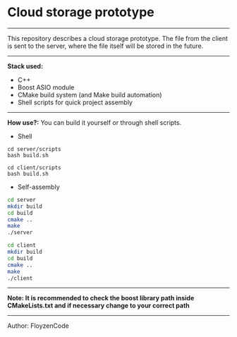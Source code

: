 # Cloud storage prototype

---

This repository describes a cloud storage prototype. The file from the client is sent to the server, where the file itself will be stored in the future.

---

**Stack used:**
- C++
- Boost ASIO module
- CMake build system (and Make build automation)
- Shell scripts for quick project assembly

---

**How use?:**
You can build it yourself or through shell scripts.
- Shell
```shell
cd server/scripts
bash build.sh
```

```shell
cd client/scripts
bash build.sh
```

- Self-assembly
```zsh
cd server
mkdir build
cd build
cmake ..
make
./server
```

```zsh
cd client
mkdir build
cd build
cmake ..
make
./client
```

---

**Note: It is recommended to check the boost library path inside CMakeLists.txt and if necessary change to your correct path**

---

Author: FloyzenCode